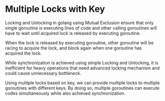 # Multiple Locks with Key

Locking and Unlocking in golang using Mutual Exclusion ensure that only single goroutine is executing lines of code and other calling goroutines will have to wait until acquired lock is released by executing goroutine. 

When the lock is released by executing goroutine, other goroutine will be racing to acquire the lock, and block again when one goroutine has acquired the lock. 

While synchronization is achieved using simple Locking and Unlocking, it is inefficient for heavy operations that need advanced locking mechanism and could cause unnecessary bottleneck. 

Using multiple locks based on key, we can provide multiple locks to multiple goroutines with different keys. By doing so, multiple goroutines can execute codes simultaneously while also achieved synchronization.
